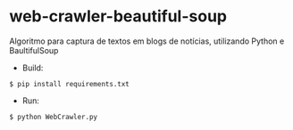 # web-crawler-beautiful-soup
 Algoritmo para captura de textos em blogs de notícias, utilizando Python e BaultifulSoup
 
 * Build:
 
 ```
 $ pip install requirements.txt
 
```
* Run:

```
$ python WebCrawler.py

```
